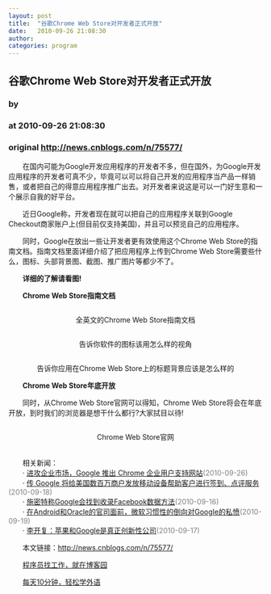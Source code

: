 ```yaml
---
layout: post
title:  "谷歌Chrome Web Store对开发者正式开放"
date:   2010-09-26 21:08:30
author: 
categories: program
---
```


## 谷歌Chrome Web Store对开发者正式开放
### by 
### at 2010-09-26 21:08:30
### original <http://news.cnblogs.com/n/75577/>

<p>　　在国内可能为Google开发应用程序的开发者不多，但在国外，为Google开发应用程序的开发者可真不少，毕竟可以可以将自己开发的应用程序当产品一样销售，或者把自己的得意应用程序推广出去。对开发者来说这是可以一门好生意和一个展示自我的好平台。</p>
<p>　　近日Google称，开发者现在就可以把自己的应用程序关联到Google Checkout商家账户上(但目前仅支持美国)，并且可以预览自己的应用程序。</p>
<p>　　同时，Google在放出一些让开发者更有效使用这个Chrome Web Store的指南文档。指南文档里面详细介绍了把应用程序上传到Chrome Web Store需要些什么，图标、头部背景图、截图、推广图片等都少不了。</p>
<p><strong>　　详细的了解请看图!</strong></p>
<p><strong>　　Chrome Web Store指南文档</strong></p>
<p style="text-align:center"><strong><img src="http://pic003.cnblogs.com/2010/66372/201009/2010092621061026.jpg" alt=""></strong></p>
<p style="text-align:center">全英文的Chrome Web Store指南文档</p>
<p style="text-align:center"><img src="http://pic003.cnblogs.com/2010/66372/201009/2010092621064054.jpg" alt=""></p>
<p style="text-align:center">告诉你软件的图标该用怎么样的视角</p>
<p style="text-align:center"><img src="http://pic003.cnblogs.com/2010/66372/201009/2010092621070211.jpg" alt=""></p>
<p style="text-align:center">告诉你应用在Chrome Web Store上的标题背景应该是怎么样的</p>
<p><strong>　　Chrome Web Store年底开放</strong></p>
<p>　　同时，从Chrome Web Store官网可以得知，Chrome Web Store将会在年底开放，到时我们的浏览器是想干什么都行?大家拭目以待!</p>
<p style="text-align:center"><img src="http://pic003.cnblogs.com/2010/66372/201009/2010092621082374.jpg" alt=""></p>
<p style="text-align:center">Chrome Web Store官网</p><p><br>　　相关新闻：<br>　　· <a href="http://news.cnblogs.com/n/75491/">进攻企业市场，Google 推出 Chrome 企业用户支持网站</a><span style="color:gray">(2010-09-26)</span><br>　　· <a href="http://news.cnblogs.com/n/74686/">传 Google 将给美国数百万商户发放移动设备帮助客户进行签到、点评服务</a><span style="color:gray">(2010-09-18)</span><br>　　· <a href="http://news.cnblogs.com/n/74478/">施密特称Google会找到收录Facebook数据方法</a><span style="color:gray">(2010-09-16)</span><br>　　· <a href="http://news.cnblogs.com/n/74747/">在Android和Oracle的官司面前，微软习惯性的倒向对Google的私愤</a><span style="color:gray">(2010-09-19)</span><br>　　· <a href="http://news.cnblogs.com/n/74674/">李开复：苹果和Google是真正创新性公司</a><span style="color:gray">(2010-09-17)</span><br></p><p>　　本文链接：<a href="http://news.cnblogs.com/n/75577/">http://news.cnblogs.com/n/75577/</a></p><p>　　<a href="http://job.cnblogs.com">程序员找工作，就在博客园</a></p><p>　　<a href="http://a4.yeshj.com/rd/34138/">每天10分钟，轻松学外语</a></p><img src="http://news.cnblogs.com/news/rssclick.aspx?id=75577" width="1" height="1" alt="">